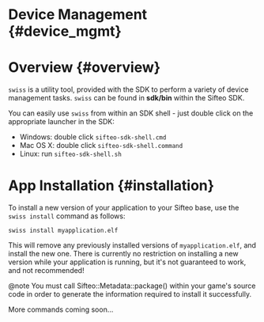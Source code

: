 
Device Management       {#device_mgmt}
=================

# Overview              {#overview}

`swiss` is a utility tool, provided with the SDK to perform a variety of device management tasks. `swiss` can be found in __sdk/bin__ within the Sifteo SDK.

You can easily use `swiss` from within an SDK shell - just double click on the appropriate launcher in the SDK:
* Windows: double click `sifteo-sdk-shell.cmd`
* Mac OS X: double click `sifteo-sdk-shell.command`
* Linux: run `sifteo-sdk-shell.sh`

# App Installation      {#installation}

To install a new version of your application to your Sifteo base, use the `swiss install` command as follows:

    swiss install myapplication.elf

This will remove any previously installed versions of `myapplication.elf`, and install the new one. There is currently no restriction on installing a new version while your application is running, but it's not guaranteed to work, and not recommended!

@note You must call Sifteo::Metadata::package() within your game's source code in order to generate the information required to install it successfully.

More commands coming soon...
